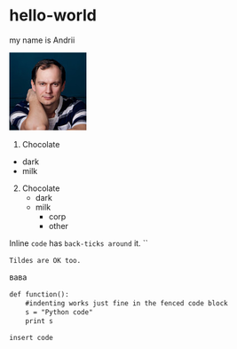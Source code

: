 # hello-world 
my name is Andrii

![alt text](photo.png "Title Text")

1. Chocolate
  - dark
  - milk
2. Chocolate
   - dark
   - milk
     - corp
     - other
   
Inline `code` has `back-ticks around` it. ``
~~~
Tildes are OK too.
~~~
вава
```
def function():
    #indenting works just fine in the fenced code block
    s = "Python code"
    print s
```    
~~~
insert code
~~~
